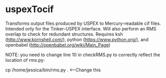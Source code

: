 # uspexTocif
Transforms output files produced by USPEX to Mercury-readable cif files. Intended only for the Tinker-USPEX interface. Will also perform an RMS overlap to check for redundant structures.
Requires ksh (http://www.kornshell.com/), python (https://www.python.org/), and openbabel (http://openbabel.org/wiki/Main_Page)

NOTE: you need to change line 10 in checkRMS.py to correctly reflect the location of rms.py:

cp /home/jessica/bin/rms.py .     <--Change this
